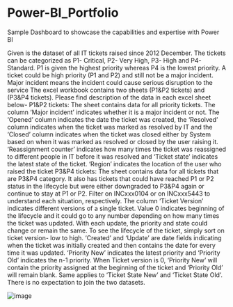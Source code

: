 # Power-BI_Portfolio
Sample Dashboard to showcase the capabilities and expertise with Power BI

Given is the dataset of all IT tickets raised since 2012 December. The tickets can be categorized as P1- Critical, P2- Very High, P3- High and P4- Standard. P1 is given the highest priority whereas P4 is the lowest priority. A ticket could be high priority (P1 and P2) and still not be a major incident. Major incident means the incident could cause serious disruption to the service
The excel workbook contains two sheets (P1&P2 tickets) and (P3&P4 tickets). Please find description of the data in each excel sheet below-
P1&P2 tickets: The sheet contains data for all priority tickets. The column ‘Major incident’ indicates whether it is a major incident or not. The ‘Opened’ column indicates the date the ticket was created, the ‘Resolved’ column indicates when the ticket was marked as resolved by IT and the ‘Closed’ column indicates when the ticket was closed either by System based on when it was marked as resolved or closed by the user raising it. ‘Reassignment counter’ indicates how many times the ticket was reassigned to different people in IT before it was resolved and ‘Ticket state’ indicates the latest state of the ticket. ‘Region’ indicates the location of the user who raised the ticket
P3&P4 tickets: The sheet contains data for all tickets that are P3&P4 category. It also has tickets that could have reached P1 or P2 status in the lifecycle but were either downgraded to P3&P4 again or continue to stay at P1 or P2. Filter on INCxxx0104 or on INCxxx5443 to understand each situation, respectively. The column ‘Ticket Version’ indicates different versions of a single ticket. Value 0 indicates beginning of the lifecycle and it could go to any number depending on how many times the ticket was updated. With each update, the priority and state could change or remain the same. To see the lifecycle of the ticket, simply sort on ticket version- low to high. ‘Created’ and ‘Update’ are date fields indicating when the ticket was initially created and then contains the date for every time it was updated. ‘Priority New’ indicates the latest priority and ‘Priority Old’ indicates the n-1 priority. When Ticket version is 0, ‘Priority New’ will contain the priority assigned at the beginning of the ticket and ‘Priority Old’ will remain blank. Same applies to ‘Ticket State New’ and ‘Ticket State Old’. There is no expectation to join the two datasets.



![image](https://github.com/user-attachments/assets/09aaaae4-e001-4b05-b221-bff155618ae5)

